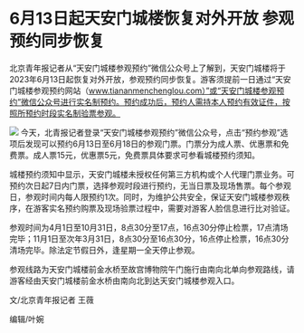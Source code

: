 

# 6月13日起天安门城楼恢复对外开放 参观预约同步恢复

北京青年报记者从“天安门城楼参观预约”微信公众号上了解到，天安门城楼将于2023年6月13日起恢复对外开放，参观预约同步恢复。游客须提前一日通过“天安门城楼参观预约网站（www.tiananmenchenglou.com）”或“天安门城楼参观预约”微信公众号进行实名制预约。预约成功后，预约人需持本人预约有效证件，按照所预约时段实名制验票参观。

![](https://inews.gtimg.com/news_bt/OjlNWFxou2ePWKDCKfQBpxRQzwXuLH0D8xYmmnqThwsxUAA/1000)
今天，北青报记者登录“天安门城楼参观预约”微信公众号，点击“预约参观”选项后发现可以预约6月13日至6月18日的参观门票。门票分为成人票、优惠票和免费票。成人票15元，优惠票5元，免费票具体要求可参看城楼预约须知。

城楼预约须知中显示，天安门城楼未授权任何第三方机构或个人代理门票业务。可预约次日起7日内门票，选择参观时段进行预约，无当日票及现场售票。每个参观日，参观时间内每人限预约1次。同时，为维护公共安全，保证天安门城楼参观秩序，在游客实名预约购票及现场验票过程中，需要对游客人脸信息进行比对验证。

参观时间为4月1日至10月31日，8点30分至17点，16点30分停止检票，17点清场完毕；11月1日至次年3月31日，8点30分至16点30分，16点停止检票，16点30分清场完毕。除法定节假日外，逢星期一全天停止参观。

参观线路为天安门城楼前金水桥至故宫博物院午门施行由南向北单向参观路线，请游客经由天安门城楼前金水桥由南向北到达天安门城楼参观入口。

文/北京青年报记者 王薇

编辑/叶婉

